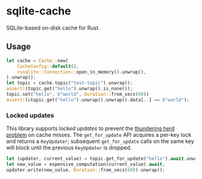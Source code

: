 # sqlite-cache

SQLite-based on-disk cache for Rust.

## Usage

```rust
let cache = Cache::new(
    CacheConfig::default(),
    rusqlite::Connection::open_in_memory().unwrap(),
).unwrap();
let topic = cache.topic("test-topic").unwrap();
assert!(topic.get("hello").unwrap().is_none());
topic.set("hello", b"world", Duration::from_secs(60))
assert!(&topic.get("hello").unwrap().unwrap().data[..] == b"world");
```

### Locked updates

This library supports *locked updates* to prevent the [thundering herd problem](https://en.wikipedia.org/wiki/Thundering_herd_problem) on cache misses. The `get_for_update` API acquires a per-key lock and returns a `KeyUpdater`; subsequent `get_for_update` calls on the same key will block until the previous `KeyUpdater` is dropped.

```rust
let (updater, current_value) = topic.get_for_update("hello").await.unwrap();
let new_value = expensive_computation(current_value).await;
updater.write(new_value, Duration::from_secs(60)).unwrap();
```

